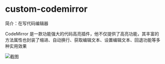 # custom-codemirror

简介：在写代码编辑器

CodeMirror 是一款功能强大的代码高亮插件，他不仅提供了高亮功能，其丰富的方法属性也封装了缩进、自动换行、获取编辑文本、设置编辑文本、回退功能等多种实用效果

![截图](https://img.alicdn.com/tfs/TB1i09UD7yWBuNjy0FpXXassXXa-2868-668.png)
